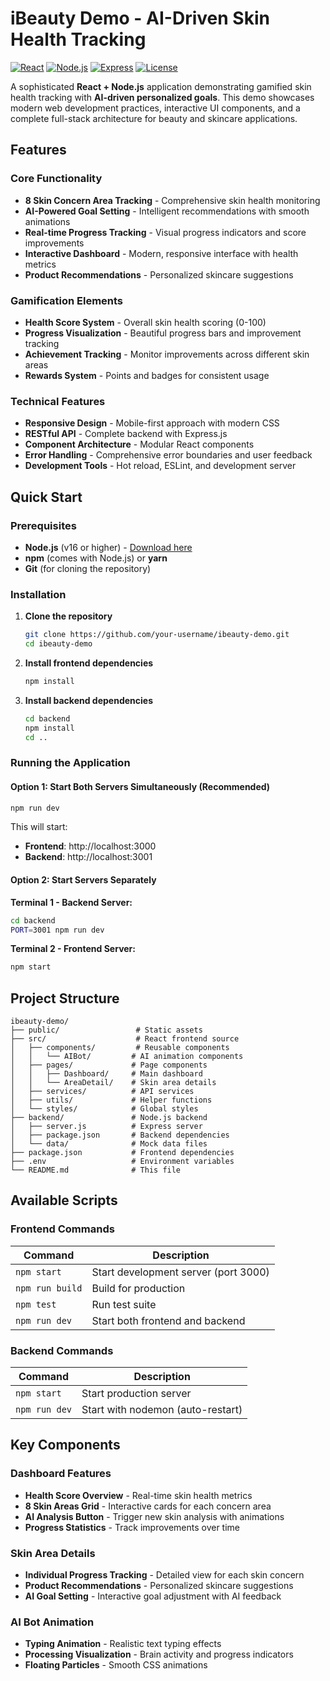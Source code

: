 # iBeauty Demo - AI-Driven Skin Health Tracking

[![React](https://img.shields.io/badge/React-18.2.0-blue.svg)](https://reactjs.org/)
[![Node.js](https://img.shields.io/badge/Node.js-16%2B-green.svg)](https://nodejs.org/)
[![Express](https://img.shields.io/badge/Express-4.18.1-lightgrey.svg)](https://expressjs.com/)
[![License](https://img.shields.io/badge/License-MIT-yellow.svg)](LICENSE)

A sophisticated **React + Node.js** application demonstrating gamified skin health tracking with **AI-driven personalized goals**. This demo showcases modern web development practices, interactive UI components, and a complete full-stack architecture for beauty and skincare applications.


## Features

### Core Functionality
- **8 Skin Concern Area Tracking** - Comprehensive skin health monitoring
- **AI-Powered Goal Setting** - Intelligent recommendations with smooth animations
- **Real-time Progress Tracking** - Visual progress indicators and score improvements
- **Interactive Dashboard** - Modern, responsive interface with health metrics
- **Product Recommendations** - Personalized skincare suggestions

### Gamification Elements
- **Health Score System** - Overall skin health scoring (0-100)
- **Progress Visualization** - Beautiful progress bars and improvement tracking
- **Achievement Tracking** - Monitor improvements across different skin areas
- **Rewards System** - Points and badges for consistent usage

### Technical Features
- **Responsive Design** - Mobile-first approach with modern CSS
- **RESTful API** - Complete backend with Express.js
- **Component Architecture** - Modular React components
- **Error Handling** - Comprehensive error boundaries and user feedback
- **Development Tools** - Hot reload, ESLint, and development server

## Quick Start

### Prerequisites
- **Node.js** (v16 or higher) - [Download here](https://nodejs.org/)
- **npm** (comes with Node.js) or **yarn**
- **Git** (for cloning the repository)

### Installation

1. **Clone the repository**
   ```bash
   git clone https://github.com/your-username/ibeauty-demo.git
   cd ibeauty-demo
   ```

2. **Install frontend dependencies**
   ```bash
   npm install
   ```

3. **Install backend dependencies**
   ```bash
   cd backend
   npm install
   cd ..
   ```

### Running the Application

#### Option 1: Start Both Servers Simultaneously (Recommended)
```bash
npm run dev
```
This will start:
- **Frontend**: http://localhost:3000
- **Backend**: http://localhost:3001

#### Option 2: Start Servers Separately

**Terminal 1 - Backend Server:**
```bash
cd backend
PORT=3001 npm run dev
```

**Terminal 2 - Frontend Server:**
```bash
npm start
```

## Project Structure

```
ibeauty-demo/
├── public/                 # Static assets
├── src/                    # React frontend source
│   ├── components/         # Reusable components
│   │   └── AIBot/         # AI animation components
│   ├── pages/             # Page components
│   │   ├── Dashboard/     # Main dashboard
│   │   └── AreaDetail/    # Skin area details
│   ├── services/          # API services
│   ├── utils/             # Helper functions
│   └── styles/            # Global styles
├── backend/               # Node.js backend
│   ├── server.js          # Express server
│   ├── package.json       # Backend dependencies
│   └── data/              # Mock data files
├── package.json           # Frontend dependencies
├── .env                   # Environment variables
└── README.md              # This file
```

## Available Scripts

### Frontend Commands
| Command | Description |
|---------|-------------|
| `npm start` | Start development server (port 3000) |
| `npm run build` | Build for production |
| `npm test` | Run test suite |
| `npm run dev` | Start both frontend and backend |

### Backend Commands
| Command | Description |
|---------|-------------|
| `npm start` | Start production server |
| `npm run dev` | Start with nodemon (auto-restart) |

## Key Components

### Dashboard Features
- **Health Score Overview** - Real-time skin health metrics
- **8 Skin Areas Grid** - Interactive cards for each concern area
- **AI Analysis Button** - Trigger new skin analysis with animations
- **Progress Statistics** - Track improvements over time

### Skin Area Details
- **Individual Progress Tracking** - Detailed view for each skin concern
- **Product Recommendations** - Personalized skincare suggestions
- **AI Goal Setting** - Interactive goal adjustment with AI feedback

### AI Bot Animation
- **Typing Animation** - Realistic text typing effects
- **Processing Visualization** - Brain activity and progress indicators
- **Floating Particles** - Smooth CSS animations
